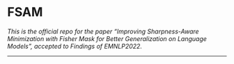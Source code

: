 # FSAM

*This is the official repo for the paper “Improving Sharpness-Aware Minimization with Fisher Mask for Better Generalization on Language Models”, accepted to Findings of EMNLP2022.*
***



